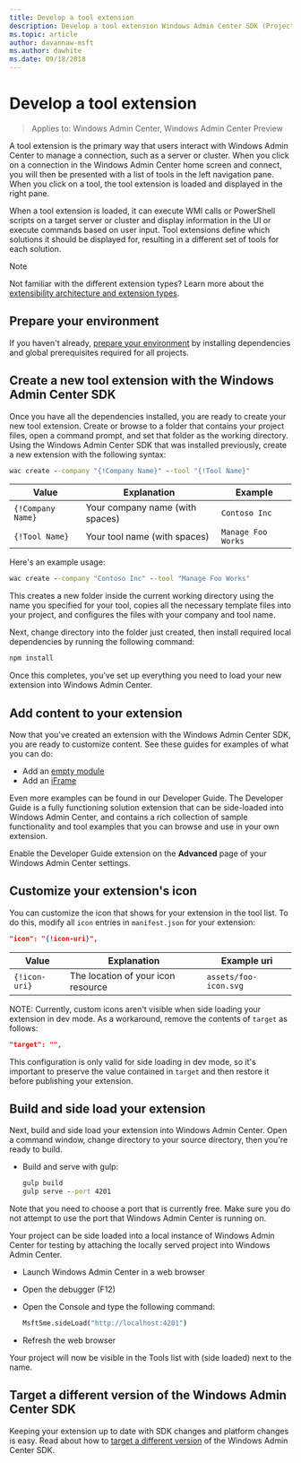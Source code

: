 ```yaml
---
title: Develop a tool extension
description: Develop a tool extension Windows Admin Center SDK (Project Honolulu)
ms.topic: article
author: davannaw-msft
ms.author: dawhite
ms.date: 09/18/2018
---
```


# Develop a tool extension

>Applies to: Windows Admin Center, Windows Admin Center Preview

A tool extension is the primary way that users interact with Windows Admin Center to manage a connection, such as a server or cluster. When you click on a connection in the Windows Admin Center home screen and connect, you will then be presented with a list of tools in the left navigation pane. When you click on a tool, the tool extension is loaded and displayed in the right pane.

When a tool extension is loaded, it can execute WMI calls or PowerShell scripts on a target server or cluster and display information in the UI or execute commands based on user input. Tool extensions define which solutions it should be displayed for, resulting in a different set of tools for each solution.

> [!NOTE]
> Not familiar with the different extension types? Learn more about the [extensibility architecture and extension types](understand-extensions.md).

## Prepare your environment

If you haven't already, [prepare your environment](prepare-development-environment.md) by installing dependencies and global prerequisites required for all projects.

## Create a new tool extension with the Windows Admin Center SDK ##

Once you have all the dependencies installed, you are ready to create your new tool extension.  Create or browse to a folder that contains your project files, open a command prompt, and set that folder as the working directory.  Using the Windows Admin Center SDK that was installed previously, create a new extension with the following syntax:

``` cmd
wac create --company "{!Company Name}" --tool "{!Tool Name}"
```

| Value | Explanation | Example |
| ----- | ----------- | ------- |
| ```{!Company Name}``` | Your company name (with spaces) | ```Contoso Inc``` |
| ```{!Tool Name}``` | Your tool name (with spaces) | ```Manage Foo Works``` |

Here's an example usage:

``` cmd
wac create --company "Contoso Inc" --tool "Manage Foo Works"
```

This creates a new folder inside the current working directory using the name you specified for your tool, copies all the necessary template files into your project, and configures the files with your company and tool name.

Next, change directory into the folder just created, then install required local dependencies by running the following command:

``` cmd
npm install
```

Once this completes, you've set up everything you need to load your new extension into Windows Admin Center.

## Add content to your extension

Now that you've created an extension with the Windows Admin Center SDK, you are ready to customize content.  See these guides for examples of what you can do:

- Add an [empty module](guides/add-module.md)
- Add an [iFrame](guides/add-iframe.md)

Even more examples can be found in our Developer Guide. The Developer Guide is a fully functioning solution extension that can be side-loaded into Windows Admin Center, and contains a rich collection of sample functionality and tool examples that you can browse and use in your own extension. 

Enable the Developer Guide extension on the **Advanced** page of your Windows Admin Center settings. 

## Customize your extension's icon

You can customize the icon that shows for your extension in the tool list.  To do this, modify all ```icon``` entries in ```manifest.json``` for your extension:

``` json
"icon": "{!icon-uri}",
```

| Value | Explanation | Example uri |
| ----- | ----------- | ------- |
| ```{!icon-uri}``` | The location of your icon resource | ```assets/foo-icon.svg``` |

NOTE: Currently, custom icons aren't visible when side loading your extension in dev mode.  As a workaround, remove the contents of ```target``` as follows:

``` json
"target": "",
```

This configuration is only valid for side loading in dev mode, so it's important to preserve the value contained in ```target``` and then restore it before publishing your extension.

## Build and side load your extension

Next, build and side load your extension into Windows Admin Center.  Open a command window, change directory to your source directory, then you're ready to build.

* Build and serve with gulp:

    ``` cmd
    gulp build
    gulp serve --port 4201
    ```

Note that you need to choose a port that is currently free. Make sure you do not attempt to use the port that Windows Admin Center is running on.

Your project can be side loaded into a local instance of Windows Admin Center for testing by attaching the locally served project into Windows Admin Center.

* Launch Windows Admin Center in a web browser
* Open the debugger (F12)
* Open the Console and type the following command:

    ``` cmd
    MsftSme.sideLoad("http://localhost:4201")
    ```

*	Refresh the web browser

Your project will now be visible in the Tools list with (side loaded) next to the name.

## Target a different version of the Windows Admin Center SDK

Keeping your extension up to date with SDK changes and platform changes is easy.  Read about how to [target a different version](target-sdk-version.md) of the Windows Admin Center SDK.
